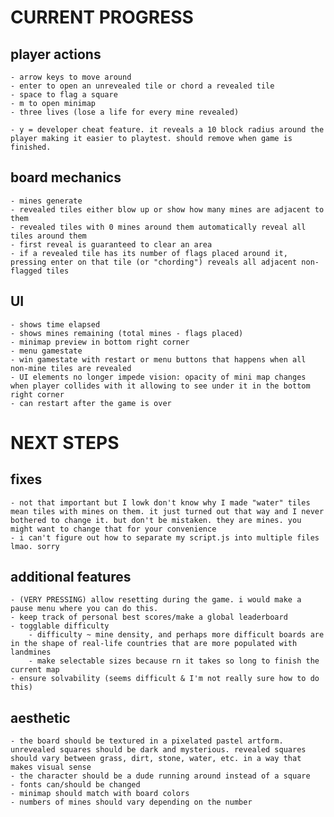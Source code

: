 # CURRENT PROGRESS

## player actions

    - arrow keys to move around
    - enter to open an unrevealed tile or chord a revealed tile
    - space to flag a square
    - m to open minimap
    - three lives (lose a life for every mine revealed)

    - y = developer cheat feature. it reveals a 10 block radius around the player making it easier to playtest. should remove when game is finished.

## board mechanics

    - mines generate
    - revealed tiles either blow up or show how many mines are adjacent to them
    - revealed tiles with 0 mines around them automatically reveal all tiles around them
    - first reveal is guaranteed to clear an area
    - if a revealed tile has its number of flags placed around it, pressing enter on that tile (or "chording") reveals all adjacent non-flagged tiles

## UI

    - shows time elapsed
    - shows mines remaining (total mines - flags placed)
    - minimap preview in bottom right corner
    - menu gamestate
    - win gamestate with restart or menu buttons that happens when all non-mine tiles are revealed
    - UI elements no longer impede vision: opacity of mini map changes when player collides with it allowing to see under it in the bottom right corner
    - can restart after the game is over

# NEXT STEPS

## fixes

    - not that important but I lowk don't know why I made "water" tiles mean tiles with mines on them. it just turned out that way and I never bothered to change it. but don't be mistaken. they are mines. you might want to change that for your convenience
    - i can't figure out how to separate my script.js into multiple files lmao. sorry

## additional features

    - (VERY PRESSING) allow resetting during the game. i would make a pause menu where you can do this.
    - keep track of personal best scores/make a global leaderboard
    - togglable difficulty
        - difficulty ~ mine density, and perhaps more difficult boards are in the shape of real-life countries that are more populated with landmines
        - make selectable sizes because rn it takes so long to finish the current map
    - ensure solvability (seems difficult & I'm not really sure how to do this)

## aesthetic

    - the board should be textured in a pixelated pastel artform. unrevealed squares should be dark and mysterious. revealed squares should vary between grass, dirt, stone, water, etc. in a way that makes visual sense
    - the character should be a dude running around instead of a square
    - fonts can/should be changed
    - minimap should match with board colors
    - numbers of mines should vary depending on the number
